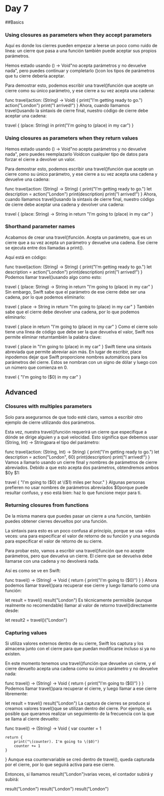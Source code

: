 # Day 7
##Basics
### Using closures as parameters when they accept parameters
Aquí es donde los cierres pueden empezar a leerse un poco como ruido de línea: un cierre que pasa a una función también puede aceptar sus propios parámetros.

Hemos estado usando () -> Void"no acepta parámetros y no devuelve nada", pero puedes continuar y completarlo ()con los tipos de parámetros que tu cierre debería aceptar.

Para demostrar esto, podemos escribir una travel()función que acepte un cierre como su único parámetro, y ese cierre a su vez acepta una cadena:

func travel(action: (String) -> Void) {
    print("I'm getting ready to go.")
    action("London")
    print("I arrived!")
}
Ahora, cuando llamamos travel()usando la sintaxis de cierre final, nuestro código de cierre debe aceptar una cadena:

travel { (place: String) in
    print("I'm going to \(place) in my car")
}


### Using closures as parameters when they return values
Hemos estado usando () -> Void"no acepta parámetros y no devuelve nada", pero puedes reemplazarlo Voidcon cualquier tipo de datos para forzar el cierre a devolver un valor.

Para demostrar esto, podemos escribir una travel()función que acepte un cierre como su único parámetro, y ese cierre a su vez acepta una cadena y devuelve una cadena:

func travel(action: (String) -> String) {
    print("I'm getting ready to go.")
    let description = action("London")
    print(description)
    print("I arrived!")
}
Ahora, cuando llamamos travel()usando la sintaxis de cierre final, nuestro código de cierre debe aceptar una cadena y devolver una cadena:

travel { (place: String) -> String in
    return "I'm going to \(place) in my car"
}

### Shorthand parameter names
Acabamos de crear una travel()función. Acepta un parámetro, que es un cierre que a su vez acepta un parámetro y devuelve una cadena. Ese cierre se ejecuta entre dos llamadas a print().

Aquí está en código:

func travel(action: (String) -> String) {
    print("I'm getting ready to go.")
    let description = action("London")
    print(description)
    print("I arrived!")
}
Podemos llamar travel()usando algo como esto:

travel { (place: String) -> String in
    return "I'm going to \(place) in my car"
}
Sin embargo, Swift sabe que el parámetro de ese cierre debe ser una cadena, por lo que podemos eliminarlo:

travel { place -> String in
    return "I'm going to \(place) in my car"
}
También sabe que el cierre debe devolver una cadena, por lo que podemos eliminarlo:

travel { place in
    return "I'm going to \(place) in my car"
}
Como el cierre solo tiene una línea de código que debe ser la que devuelva el valor, Swift nos permite eliminar returntambién la palabra clave:

travel { place in
    "I'm going to \(place) in my car"
}
Swift tiene una sintaxis abreviada que permite abreviar aún más. En lugar de escribir, place inpodemos dejar que Swift proporcione nombres automáticos para los parámetros del cierre. Estos se nombran con un signo de dólar y luego con un número que comienza en 0.

travel {
    "I'm going to \($0) in my car"
}

## Advanced
### Closures with multiples parameters
Solo para asegurarnos de que todo esté claro, vamos a escribir otro ejemplo de cierre utilizando dos parámetros.

Esta vez, nuestra travel()función requerirá un cierre que especifique a dónde se dirige alguien y a qué velocidad. Esto significa que debemos usar (String, Int) -> Stringpara el tipo del parámetro:

func travel(action: (String, Int) -> String) {
    print("I'm getting ready to go.")
    let description = action("London", 60)
    print(description)
    print("I arrived!")
}
Vamos a llamarlo usando un cierre final y nombres de parámetros de cierre abreviados. Debido a que esto acepta dos parámetros, obtendremos ambos $0y $1:

travel {
    "I'm going to \($0) at \($1) miles per hour."
}
Algunas personas prefieren no usar nombres de parámetros abreviados $0porque puede resultar confuso, y eso está bien: haz lo que funcione mejor para ti.

### Returning closures from functions
De la misma manera que puedes pasar un cierre a una función, también puedes obtener cierres devueltos por una función.

La sintaxis para esto es un poco confusa al principio, porque se usa ->dos veces: una para especificar el valor de retorno de su función y una segunda para especificar el valor de retorno de su cierre.

Para probar esto, vamos a escribir una travel()función que no acepte parámetros, pero que devuelva un cierre. El cierre que se devuelva debe llamarse con una cadena y no devolverá nada.

Así es como se ve en Swift:

func travel() -> (String) -> Void {
    return {
        print("I'm going to \($0)")
    }
}
Ahora podemos llamar travel()para recuperar ese cierre y luego llamarlo como una función:

let result = travel()
result("London")
Es técnicamente permisible (aunque realmente no recomendable) llamar al valor de retorno travel()directamente desde:

let result2 = travel()("London")

### Capturing values
Si utiliza valores externos dentro de su cierre, Swift los captura y los almacena junto con el cierre para que puedan modificarse incluso si ya no existen.

En este momento tenemos una travel()función que devuelve un cierre, y el cierre devuelto acepta una cadena como su único parámetro y no devuelve nada:

func travel() -> (String) -> Void {
    return {
        print("I'm going to \($0)")
    }
}
Podemos llamar travel()para recuperar el cierre, y luego llamar a ese cierre libremente:

let result = travel()
result("London")
La captura de cierres se produce si creamos valores travel()que se utilizan dentro del cierre. Por ejemplo, es posible que queramos realizar un seguimiento de la frecuencia con la que se llama al cierre devuelto:

func travel() -> (String) -> Void {
    var counter = 1

    return {
        print("\(counter). I'm going to \($0)")
        counter += 1
    }
}
Aunque esa countervariable se creó dentro de travel(), queda capturada por el cierre, por lo que seguirá activa para ese cierre.

Entonces, si llamamos result("London")varias veces, el contador subirá y subirá:

result("London")
result("London")
result("London")
